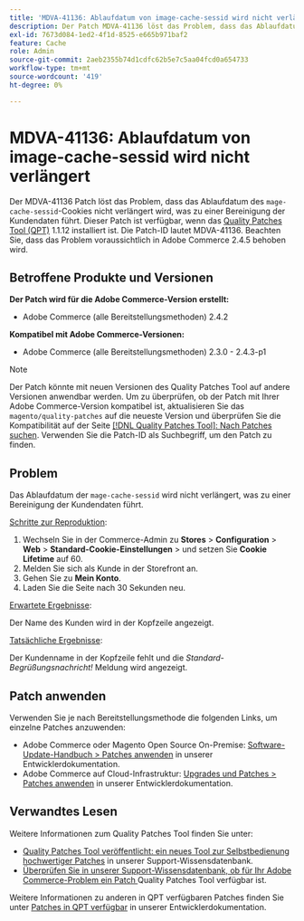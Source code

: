 ```yaml
---
title: 'MDVA-41136: Ablaufdatum von image-cache-sessid wird nicht verlängert'
description: Der Patch MDVA-41136 löst das Problem, dass das Ablaufdatum des Cookies „mage-cache-sessid“ nicht verlängert wird, was zu einer Bereinigung der Kundendaten führt. Dieser Patch ist verfügbar, wenn das [Quality Patches Tool (QPT)](/help/announcements/adobe-commerce-announcements/magento-quality-patches-released-new-tool-to-self-serve-quality-patches.md) 1.1.12 installiert ist. Die Patch-ID lautet MDVA-41136. Beachten Sie, dass das Problem voraussichtlich in Adobe Commerce 2.4.5 behoben wird.
exl-id: 7673d084-1ed2-4f1d-8525-e665b971baf2
feature: Cache
role: Admin
source-git-commit: 2aeb2355b74d1cdfc62b5e7c5aa04fcd0a654733
workflow-type: tm+mt
source-wordcount: '419'
ht-degree: 0%

---
```


# MDVA-41136: Ablaufdatum von image-cache-sessid wird nicht verlängert

Der MDVA-41136 Patch löst das Problem, dass das Ablaufdatum des `mage-cache-sessid`-Cookies nicht verlängert wird, was zu einer Bereinigung der Kundendaten führt. Dieser Patch ist verfügbar, wenn das [Quality Patches Tool (QPT)](/help/announcements/adobe-commerce-announcements/magento-quality-patches-released-new-tool-to-self-serve-quality-patches.md) 1.1.12 installiert ist. Die Patch-ID lautet MDVA-41136. Beachten Sie, dass das Problem voraussichtlich in Adobe Commerce 2.4.5 behoben wird.

## Betroffene Produkte und Versionen

**Der Patch wird für die Adobe Commerce-Version erstellt:**

* Adobe Commerce (alle Bereitstellungsmethoden) 2.4.2

**Kompatibel mit Adobe Commerce-Versionen:**

* Adobe Commerce (alle Bereitstellungsmethoden) 2.3.0 - 2.4.3-p1

>[!NOTE]
>
>Der Patch könnte mit neuen Versionen des Quality Patches Tool auf andere Versionen anwendbar werden. Um zu überprüfen, ob der Patch mit Ihrer Adobe Commerce-Version kompatibel ist, aktualisieren Sie das `magento/quality-patches` auf die neueste Version und überprüfen Sie die Kompatibilität auf der Seite [[!DNL Quality Patches Tool]: Nach Patches suchen](https://experienceleague.adobe.com/tools/commerce-quality-patches/index.html). Verwenden Sie die Patch-ID als Suchbegriff, um den Patch zu finden.

## Problem

Das Ablaufdatum der `mage-cache-sessid` wird nicht verlängert, was zu einer Bereinigung der Kundendaten führt.

<u>Schritte zur Reproduktion</u>:

1. Wechseln Sie in der Commerce-Admin zu **Stores** > **Configuration** > **Web** > **Standard-Cookie-Einstellungen** > und setzen Sie **Cookie Lifetime** auf 60.
1. Melden Sie sich als Kunde in der Storefront an.
1. Gehen Sie zu **Mein Konto**.
1. Laden Sie die Seite nach 30 Sekunden neu.

<u>Erwartete Ergebnisse</u>:

Der Name des Kunden wird in der Kopfzeile angezeigt.

<u>Tatsächliche Ergebnisse</u>:

Der Kundenname in der Kopfzeile fehlt und die *Standard-Begrüßungsnachricht!* Meldung wird angezeigt.

## Patch anwenden

Verwenden Sie je nach Bereitstellungsmethode die folgenden Links, um einzelne Patches anzuwenden:

* Adobe Commerce oder Magento Open Source On-Premise: [Software-Update-Handbuch > Patches anwenden](https://experienceleague.adobe.com/en/docs/commerce-operations/tools/quality-patches-tool/usage) in unserer Entwicklerdokumentation.
* Adobe Commerce auf Cloud-Infrastruktur: [Upgrades und Patches > Patches anwenden](https://experienceleague.adobe.com/en/docs/commerce-cloud-service/user-guide/develop/upgrade/apply-patches) in unserer Entwicklerdokumentation.

## Verwandtes Lesen

Weitere Informationen zum Quality Patches Tool finden Sie unter:

* [Quality Patches Tool veröffentlicht: ein neues Tool zur Selbstbedienung hochwertiger Patches](/help/announcements/adobe-commerce-announcements/magento-quality-patches-released-new-tool-to-self-serve-quality-patches.md) in unserer Support-Wissensdatenbank.
* [Überprüfen Sie in unserer Support-Wissensdatenbank, ob für Ihr Adobe Commerce-Problem ein Patch ](/help/support-tools/patches-available-in-qpt-tool/check-patch-for-magento-issue-with-magento-quality-patches.md) Quality Patches Tool verfügbar ist.

Weitere Informationen zu anderen in QPT verfügbaren Patches finden Sie unter [Patches in QPT verfügbar](https://experienceleague.adobe.com/tools/commerce-quality-patches/index.html) in unserer Entwicklerdokumentation.
